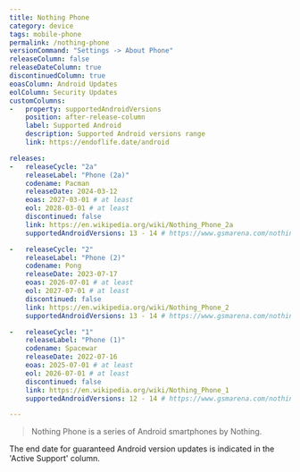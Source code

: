 ```yaml
---
title: Nothing Phone
category: device
tags: mobile-phone
permalink: /nothing-phone
versionCommand: "Settings -> About Phone"
releaseColumn: false
releaseDateColumn: true
discontinuedColumn: true
eoasColumn: Android Updates
eolColumn: Security Updates
customColumns:
-   property: supportedAndroidVersions
    position: after-release-column
    label: Supported Android
    description: Supported Android versions range
    link: https://endoflife.date/android

releases:
-   releaseCycle: "2a"
    releaseLabel: "Phone (2a)"
    codename: Pacman
    releaseDate: 2024-03-12
    eoas: 2027-03-01 # at least
    eol: 2028-03-01 # at least
    discontinued: false
    link: https://en.wikipedia.org/wiki/Nothing_Phone_2a
    supportedAndroidVersions: 13 - 14 # https://www.gsmarena.com/nothing_phone_(2a)-12760.php

-   releaseCycle: "2"
    releaseLabel: "Phone (2)"
    codename: Pong
    releaseDate: 2023-07-17
    eoas: 2026-07-01 # at least
    eol: 2027-07-01 # at least
    discontinued: false
    link: https://en.wikipedia.org/wiki/Nothing_Phone_2
    supportedAndroidVersions: 13 - 14 # https://www.gsmarena.com/nothing_phone_(2)-12386.php

-   releaseCycle: "1"
    releaseLabel: "Phone (1)"
    codename: Spacewar
    releaseDate: 2022-07-16
    eoas: 2025-07-01 # at least
    eol: 2026-07-01 # at least
    discontinued: false
    link: https://en.wikipedia.org/wiki/Nothing_Phone_1
    supportedAndroidVersions: 12 - 14 # https://www.gsmarena.com/nothing_phone_(1)-11636.php

---
```


> Nothing Phone is a series of Android smartphones by Nothing.

The end date for guaranteed Android version updates is indicated in the 'Active Support' column.